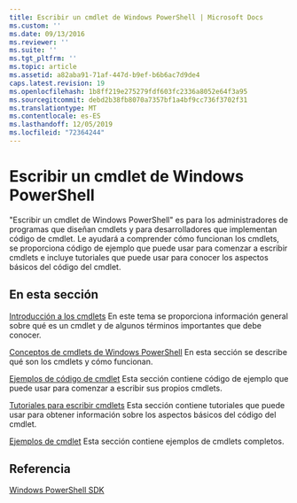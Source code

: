 ```yaml
---
title: Escribir un cmdlet de Windows PowerShell | Microsoft Docs
ms.custom: ''
ms.date: 09/13/2016
ms.reviewer: ''
ms.suite: ''
ms.tgt_pltfrm: ''
ms.topic: article
ms.assetid: a82aba91-71af-447d-b9ef-b6b6ac7d9de4
caps.latest.revision: 19
ms.openlocfilehash: 1b8ff219e275279fdf603fc2336a8052e64f3a95
ms.sourcegitcommit: debd2b38fb8070a7357bf1a4bf9cc736f3702f31
ms.translationtype: MT
ms.contentlocale: es-ES
ms.lasthandoff: 12/05/2019
ms.locfileid: "72364244"
---
```

# <a name="writing-a-windows-powershell-cmdlet"></a>Escribir un cmdlet de Windows PowerShell

"Escribir un cmdlet de Windows PowerShell" es para los administradores de programas que diseñan cmdlets y para desarrolladores que implementan código de cmdlet. Le ayudará a comprender cómo funcionan los cmdlets, se proporciona código de ejemplo que puede usar para comenzar a escribir cmdlets e incluye tutoriales que puede usar para conocer los aspectos básicos del código del cmdlet.

## <a name="in-this-section"></a>En esta sección

[Introducción a los cmdlets](./cmdlet-overview.md) En este tema se proporciona información general sobre qué es un cmdlet y de algunos términos importantes que debe conocer.

[Conceptos de cmdlets de Windows PowerShell](./windows-powershell-cmdlet-concepts.md) En esta sección se describe qué son los cmdlets y cómo funcionan.

[Ejemplos de código de cmdlet](./examples-of-cmdlet-code.md) Esta sección contiene código de ejemplo que puede usar para comenzar a escribir sus propios cmdlets.

[Tutoriales para escribir cmdlets](./tutorials-for-writing-cmdlets.md) Esta sección contiene tutoriales que puede usar para obtener información sobre los aspectos básicos del código del cmdlet.

[Ejemplos de cmdlet](./cmdlet-samples.md) Esta sección contiene ejemplos de cmdlets completos.

## <a name="reference"></a>Referencia

[Windows PowerShell SDK](../windows-powershell-reference.md)
